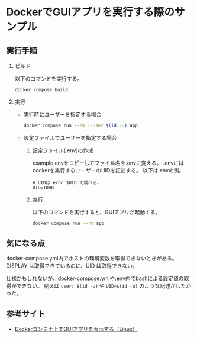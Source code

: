 # DockerでGUIアプリを実行する際のサンプル

## 実行手順

1. ビルド

    以下のコマンドを実行する。

    ```bash
    docker compose build
    ```

1. 実行

    - 実行時にユーザーを指定する場合


        ```bash
        docker compose run --rm --user $(id -u) app
        ```

    - 設定ファイルでユーザーを指定する場合

        1. 設定ファイル(.env)の作成

            example.envをコピーしてファイル名を.envに変える。
            .envにはdockerを実行するユーザーのUIDを記述する。
            以下は.envの例。

            ```
            # UIDは echo $UID で調べる。
            UID=1000
            ```


        1. 実行

            以下のコマンドを実行すると、GUIアプリが起動する。

            ```bash
            docker compose run --rm app
            ```

## 気になる点

docker-compose.yml内でホストの環境変数を取得できないときがある。
DISPLAY は取得できているのに、UID は取得できない。

仕様かもしれないが、docker-compose.ymlや.env内でbashによる設定値の取得ができない。
例えば ```user: $(id -u)``` や ```UID=$(id -u)``` のような記述がしたかった。


## 参考サイト

- [Dockerコンテナ上でGUIアプリを表示する（Linux）](https://zenn.dev/ysuito/articles/fdc4a49d83614a)
